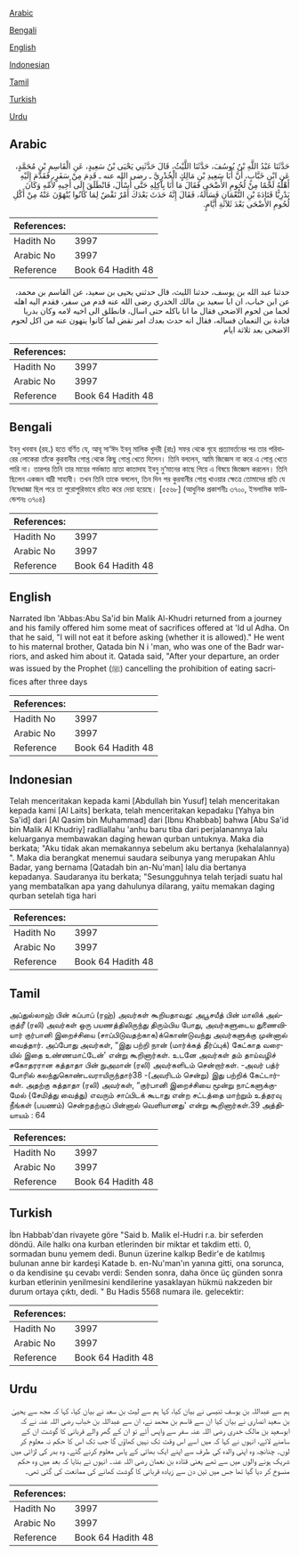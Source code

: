 [Arabic](#arabic)

[Bengali](#bengali)

[English](#english)

[Indonesian](#indonesian)

[Tamil](#tamil)

[Turkish](#turkish)

[Urdu](#urdu)

## Arabic


<div dir="rtl" lang="ar" style={{fontSize:'larger',backgroundColor:'#f8f9fa',padding:20}}>
حَدَّثَنَا عَبْدُ اللَّهِ بْنُ يُوسُفَ، حَدَّثَنَا اللَّيْثُ، قَالَ حَدَّثَنِي يَحْيَى بْنُ سَعِيدٍ، عَنِ الْقَاسِمِ بْنِ مُحَمَّدٍ، عَنِ ابْنِ خَبَّابٍ، أَنَّ أَبَا سَعِيدِ بْنِ مَالِكٍ الْخُدْرِيَّ ـ رضى الله عنه ـ قَدِمَ مِنْ سَفَرٍ، فَقَدَّمَ إِلَيْهِ أَهْلُهُ لَحْمًا مِنْ لُحُومِ الأَضْحَى فَقَالَ مَا أَنَا بِآكِلِهِ حَتَّى أَسْأَلَ، فَانْطَلَقَ إِلَى أَخِيهِ لأُمِّهِ وَكَانَ بَدْرِيًّا قَتَادَةَ بْنِ النُّعْمَانِ فَسَأَلَهُ، فَقَالَ إِنَّهُ حَدَثَ بَعْدَكَ أَمْرٌ نَقْضٌ لِمَا كَانُوا يُنْهَوْنَ عَنْهُ مِنْ أَكْلِ لُحُومِ الأَضْحَى بَعْدَ ثَلاَثَةِ أَيَّامٍ‏.‏
</div>
<div style={{backgroundColor:'#f8f9fa',padding:20, marginBottom: 10}}><table> <thead> <tr> <th>References:</th> <th></th> </tr> </thead> <tbody><tr><td>Hadith No</td><td>3997</td></tr><tr><td>Arabic No</td><td>3997</td></tr><tr><td>Reference</td><td>Book 64 Hadith 48</td></tr></tbody></table></div>


<div dir="rtl" lang="ar" style={{fontSize:'larger',backgroundColor:'#f8f9fa',padding:20}}>
حدثنا عبد الله بن يوسف، حدثنا الليث، قال حدثني يحيى بن سعيد، عن القاسم بن محمد، عن ابن خباب، ان ابا سعيد بن مالك الخدري رضى الله عنه قدم من سفر، فقدم اليه اهله لحما من لحوم الاضحى فقال ما انا باكله حتى اسال، فانطلق الى اخيه لامه وكان بدريا قتادة بن النعمان فساله، فقال انه حدث بعدك امر نقض لما كانوا ينهون عنه من اكل لحوم الاضحى بعد ثلاثة ايام
</div>
<div style={{backgroundColor:'#f8f9fa',padding:20, marginBottom: 10}}><table> <thead> <tr> <th>References:</th> <th></th> </tr> </thead> <tbody><tr><td>Hadith No</td><td>3997</td></tr><tr><td>Arabic No</td><td>3997</td></tr><tr><td>Reference</td><td>Book 64 Hadith 48</td></tr></tbody></table></div>

## Bengali


<div dir="ltr" lang="bn" style={{fontSize:'larger',backgroundColor:'#f8f9fa',padding:20}}>
ইবনু খববাব (রহ.) হতে বর্ণিত যে, আবূ সা‘ঈদ ইবনু মালিক খুদরী (রাঃ) সফর থেকে গৃহে প্রত্যাবর্তনের পর তার পরিবারের লোকেরা তাঁকে কুরবানীর গোশ্ত থেকে কিছু গোশ্ত খেতে দিলেন। তিনি বললেন, আমি জিজ্ঞেস না করে এ গোশ্ত খেতে পারি না। তারপর তিনি তার মায়ের গর্ভজাত ভ্রাতা কাতাদাহ ইবনু নু‘মানের কাছে গিয়ে এ বিষয়ে জিজ্ঞেস করলেন। তিনি ছিলেন একজন বাদ্রী সাহাবী। তখন তিনি তাকে বললেন, তিন দিন পর কুরবানীর গোশ্ত খাওয়ার ক্ষেত্রে তোমাদের প্রতি যে নিষেধাজ্ঞা ছিল পরে তা পুরোপুরিভাবে রহিত করে দেয়া হয়েছে। [৫৫৬৮] (আধুনিক প্রকাশনীঃ ৩৭০০, ইসলামিক ফাউন্ডেশনঃ ৩৭০৪)
</div>
<div style={{backgroundColor:'#f8f9fa',padding:20, marginBottom: 10}}><table> <thead> <tr> <th>References:</th> <th></th> </tr> </thead> <tbody><tr><td>Hadith No</td><td>3997</td></tr><tr><td>Arabic No</td><td>3997</td></tr><tr><td>Reference</td><td>Book 64 Hadith 48</td></tr></tbody></table></div>

## English


<div dir="ltr" lang="en" style={{fontSize:'larger',backgroundColor:'#f8f9fa',padding:20}}>
Narrated Ibn 'Abbas:Abu Sa'id bin Malik Al-Khudri returned from a journey and his family offered him some meat of sacrifices offered at 'Id ul Adha. On that he said, "I will not eat it before asking (whether it is allowed)." He went to his maternal brother, Qatada bin N i 'man, who was one of the Badr warriors, and asked him about it. Qatada said, "After your departure, an order was issued by the Prophet (ﷺ) cancelling the prohibition of eating sacrifices after three days
</div>
<div style={{backgroundColor:'#f8f9fa',padding:20, marginBottom: 10}}><table> <thead> <tr> <th>References:</th> <th></th> </tr> </thead> <tbody><tr><td>Hadith No</td><td>3997</td></tr><tr><td>Arabic No</td><td>3997</td></tr><tr><td>Reference</td><td>Book 64 Hadith 48</td></tr></tbody></table></div>

## Indonesian


<div dir="ltr" lang="id" style={{fontSize:'larger',backgroundColor:'#f8f9fa',padding:20}}>
Telah menceritakan kepada kami [Abdullah bin Yusuf] telah menceritakan kepada kami [Al Laits] berkata, telah menceritakan kepadaku [Yahya bin Sa'id] dari [Al Qasim bin Muhammad] dari [Ibnu Khabbab] bahwa [Abu Sa'id bin Malik Al Khudriy] radliallahu 'anhu baru tiba dari perjalanannya lalu keluarganya membawakan daging hewan qurban untuknya. Maka dia berkata; "Aku tidak akan memakannya sebelum aku bertanya (kehalalannya) ". Maka dia berangkat menemui saudara seibunya yang merupakan Ahlu Badar, yang bernama [Qatadah bin an-Nu'man] lalu dia bertanya kepadanya. Saudaranya itu berkata; "Sesungguhnya telah terjadi suatu hal yang membatalkan apa yang dahulunya dilarang, yaitu memakan daging qurban setelah tiga hari
</div>
<div style={{backgroundColor:'#f8f9fa',padding:20, marginBottom: 10}}><table> <thead> <tr> <th>References:</th> <th></th> </tr> </thead> <tbody><tr><td>Hadith No</td><td>3997</td></tr><tr><td>Arabic No</td><td>3997</td></tr><tr><td>Reference</td><td>Book 64 Hadith 48</td></tr></tbody></table></div>

## Tamil


<div dir="ltr" lang="ta" style={{fontSize:'larger',backgroundColor:'#f8f9fa',padding:20}}>
அப்துல்லாஹ் பின் கப்பாப் (ரஹ்) அவர்கள் கூறியதாவது: அபூசயீத் பின் மாலிக் அல்குத்ரீ (ரலி) அவர்கள் ஒரு பயணத்திலிருந்து திரும்பிய போது, அவர்களுடைய துணைவியார் குர்பானி இறைச்சியை (சாப்பிடுவதற்காக)க்கொண்டுவந்து அவர்களுக்கு முன்னால் வைத்தார். அப்போது அவர்கள், “இது பற்றி நான் (மார்க்கத் தீர்ப்புக்) கேட்காத வரையில் இதை உண்ணமாட்டேன்' என்று கூறினார்கள். உடனே அவர்கள் தம் தாய்வழிச் சகோதரரான கத்தாதா பின் நுஅமான் (ரலி) அவர்களிடம் சென்றார்கள். -அவர் பத்ர் போரில் கலந்துகொண்டவராயிருந்தார்38 -(அவரிடம் சென்று) இது பற்றிக் கேட்டார்கள். அதற்கு கத்தாதா (ரலி) அவர்கள், “குர்பானி இறைச்சியை மூன்று நாட்களுக்குமேல் (சேமித்து வைத்து) எவரும் சாப்பிடக் கூடாது என்ற சட்டத்தை மாற்றும் உத்தரவு நீங்கள் (பயணம்) சென்றதற்குப் பின்னால் வெளியானது' என்று கூறினார்கள்.39 அத்தியாயம் : 64
</div>
<div style={{backgroundColor:'#f8f9fa',padding:20, marginBottom: 10}}><table> <thead> <tr> <th>References:</th> <th></th> </tr> </thead> <tbody><tr><td>Hadith No</td><td>3997</td></tr><tr><td>Arabic No</td><td>3997</td></tr><tr><td>Reference</td><td>Book 64 Hadith 48</td></tr></tbody></table></div>

## Turkish


<div dir="ltr" lang="tr" style={{fontSize:'larger',backgroundColor:'#f8f9fa',padding:20}}>
İbn Habbab'dan rivayete göre "Said b. Malik el-Hudri r.a. bir seferden döndü. Aile halkı ona kurban etlerinden bir miktar et takdim etti. 0, sormadan bunu yemem dedi. Bunun üzerine kalkıp Bedir'e de katılmış bulunan anne bir kardeşi Katade b. en-Nu'man'ın yanına gitti, ona sorunca, o da kendisine şu cevabı verdi: Senden sonra, daha önce üç günden sonra kurban etlerinin yenilmesini kendilerine yasaklayan hükmü nakzeden bir durum ortaya çıktı, dedi. " Bu Hadis 5568 numara ile. gelecektir:
</div>
<div style={{backgroundColor:'#f8f9fa',padding:20, marginBottom: 10}}><table> <thead> <tr> <th>References:</th> <th></th> </tr> </thead> <tbody><tr><td>Hadith No</td><td>3997</td></tr><tr><td>Arabic No</td><td>3997</td></tr><tr><td>Reference</td><td>Book 64 Hadith 48</td></tr></tbody></table></div>

## Urdu


<div dir="rtl" lang="ur" style={{fontSize:'larger',backgroundColor:'#f8f9fa',padding:20}}>
ہم سے عبداللہ بن یوسف تنیسی نے بیان کیا، کہا ہم سے لیث بن سعد نے بیان کیا، کہا کہ مجھ سے یحییٰ بن سعید انصاری نے بیان کیا ان سے قاسم بن محمد نے، ان سے عبداللہ بن خباب رضی اللہ عنہ نے کہ ابوسعید بن مالک خدری رضی اللہ عنہ سفر سے واپس آئے تو ان کے گھر والے قربانی کا گوشت ان کے سامنے لائے، انہوں نے کہا کہ میں اسے اس وقت تک نہیں کھاؤں گا جب تک اس کا حکم نہ معلوم کر لوں۔ چنانچہ وہ اپنی والدہ کی طرف سے اپنے ایک بھائی کے پاس معلوم کرنے گئے۔ وہ بدر کی لڑائی میں شریک ہونے والوں میں سے تھے یعنی قتادہ بن نعمان رضی اللہ عنہ۔ انہوں نے بتایا کہ بعد میں وہ حکم منسوخ کر دیا گیا تھا جس میں تین دن سے زیادہ قربانی کا گوشت کھانے کی ممانعت کی گئی تھی۔
</div>
<div style={{backgroundColor:'#f8f9fa',padding:20, marginBottom: 10}}><table> <thead> <tr> <th>References:</th> <th></th> </tr> </thead> <tbody><tr><td>Hadith No</td><td>3997</td></tr><tr><td>Arabic No</td><td>3997</td></tr><tr><td>Reference</td><td>Book 64 Hadith 48</td></tr></tbody></table></div>